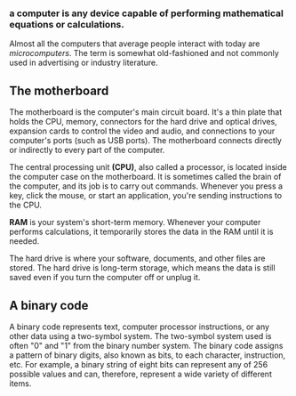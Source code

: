  ### a computer is any device capable of performing mathematical equations or calculations.
 Almost all the computers that average people interact with today are *microcomputers*. The term is somewhat old-fashioned and not commonly used in advertising or industry literature.
 
 ## The motherboard

 The motherboard is the computer's main circuit board. It's a thin plate that holds the CPU, memory, connectors for the hard drive and optical drives, expansion cards to control the video and audio, and connections to your computer's ports (such as USB ports). The motherboard connects directly or indirectly to every part of the computer.

 The central processing unit **(CPU)**, also called a processor, is located inside the computer case on the motherboard. It is sometimes called the brain of the computer, and its job is to carry out commands. Whenever you press a key, click the mouse, or start an application, you're sending instructions to the CPU.

 **RAM** is your system's short-term memory. Whenever your computer performs calculations, it temporarily stores the data in the RAM until it is needed.

 The hard drive is where your software, documents, and other files are stored. The hard drive is long-term storage, which means the data is still saved even if you turn the computer off or unplug it.
 ## A binary code
 A binary code represents text, computer processor instructions, or any other data using a two-symbol system. The two-symbol system used is often "0" and "1" from the binary number system. The binary code assigns a pattern of binary digits, also known as bits, to each character, instruction, etc. For example, a binary string of eight bits can represent any of 256 possible values and can, therefore, represent a wide variety of different items.